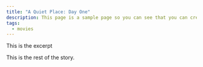 ```yaml
---
title: "A Quiet Place: Day One"
description: This page is a sample page so you can see that you can create your own about page
tags:
  - movies
---
```


This is the excerpt

<!-- excerpt -->

This is the rest of the story.
